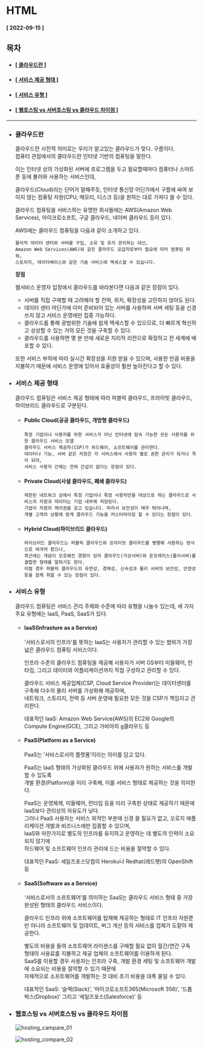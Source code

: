 # HTML 
  
  #### [ 2022-09-15 ]  
  
  ## 목차  
  * #### [[ 클라우드란 ]](#클라우드란)  
  * #### [[ 서비스 제공 형태 ]](#서비스-제공-형태)  
  * #### [[ 서비스 유형 ]](#서비스-유형)  
  * #### [[ 웹호스팅 vs 서버호스팅 vs 클라우드 차이점 ]](#웹호스팅-vs-서버호스팅-vs-클라우드-차이점)  
    
---------------------------------------------------------------------------------------------------------------------------------------------------
  
* ### 클라우드란  

  클라우드란 사전적 의미로는 우리가 알고있는 클라우드가 맞다. 구름이다.  
  컴퓨터 관점에서의 클라우드란 인터넷 기반의 컴퓨팅을 말한다.  
    
  이는 인터넷 상의 가상화된 서버에 프로그램을 두고 필요할때마다 컴퓨터나 스마트폰 등에 불러와 사용하는 서비스인데,  
    
  클라우드(Cloud)라는 단어가 말해주듯, 인터넷 통신망 어딘가에서 구름에 싸여 보이지 않는 컴퓨팅 자원(CPU, 메모리, 디스크 등)을 원하는 대로 가져다 쓸 수 있다.  
    
  클라우드 컴퓨팅을 서비스하는 유명한 회사들에는 AWS(Amazon Web Services), 마이크로소프트, 구글 클라우드, 네이버 클라우드 등이 있다.  
    
  AWS에는 클라우드 컴퓨팅을 다음과 같이 소개하고 있다.  
    
  ```
  물리적 데이터 센터와 서버를 구입, 소유 및 유지 관리하는 대신, 
  Amazon Web Services(AWS)와 같은 클라우드 공급자로부터 필요에 따라 컴퓨팅 파워, 
  스토리지, 데이터베이스와 같은 기술 서비스에 액세스할 수 있습니다.
  ```
    
  **장점**  
    
  웹서비스 운영자 입장에서 클라우드를 바라본다면 다음과 같은 장점이 있다.  
    
  - 서버를 직접 구매할 때 고려해야 할 전력, 위치, 확장성을 고민하지 않아도 된다.  
  - 데이터 센터 어딘가에 이미 준비되어 있는 서버를 사용하며 서버 세팅 등을 신경쓰지 않고 서비스 운영에만 집중 가능하다. 
  - 클라우드를 통해 광범위한 기술에 쉽게 액세스할 수 있으므로, 더 빠르게 혁신하고 상상할 수 있는 거의 모든 것을 구축할 수 있다.  
  - 클라우드를 사용하면 몇 분 만에 새로운 지리적 리전으로 확장하고 전 세계에 배포할 수 있다.

  또한 서비스 부하에 따라 실시간 확장성을 지원 받을 수 있으며, 
  사용한 만큼 비용을 지불하기 때문에 서비스 운영에 있어서 효율성이 훨씬 높아진다고 할 수 있다.  
    
* ### 서비스 제공 형태  

   클라우드 컴퓨팅은 서비스 제공 형태에 따라 퍼블릭 클라우드, 프라이빗 클라우드, 하이브리드 클라우드로 구분된다.  
     
   * #### Public Cloud(공공 클라우드, 개방형 클라우드)  
      
      ```
      특정 기업이나 사용자를 위한 서비스가 아닌 인터넷에 접속 가능한 모든 사용자를 위한 클라우드 서비스 모델  
      클라우드 서비스 제공자(CSP)가 하드웨어, 소프트웨어를 관리한다.  
      데이터나 기능, 서버 같은 자원은 각 서비스에서 사용자 별로 권한 관리가 되거나 격리 되어, 
      서비스 사용자 간에는 전혀 간섭이 없다는 장점이 있다.
      ```
      
   * #### Private Cloud(사설 클라우드, 폐쇄 클라우드)  

      ```
      제한된 네트워크 상에서 특정 기업이나 특정 사용자만을 대상으로 하는 클라우드로 서비스의 자원과 데이터는 기업 내부에 저장된다.  
      기업이 자원의 제어권을 갖고 있습니다. 따라서 보안성이 매우 뛰어나며, 
      개별 고객의 상황에 맞게 클라우드 기능을 커스터마이징 할 수 있다는 장점이 있다.  
      ```
        
   * #### Hybrid Cloud(하이브리드 클라우드)  

      ```
      하이브리드 클라우드는 퍼블릭 클라우드와 프라이빗 클라우드를 병행해 사용하는 방식으로 여겨져 왔으나, 
      최근에는 개념이 모호해진 경향이 있어 클라우드(가상서버)와 온프레미스(물리서버)를 결합한 형태를 말하기도 한다.  
      이럴 경우 퍼블릭 클라우드의 유연성, 경제성, 신속성과 물리 서버의 보안성, 안정성 등을 함께 취할 수 있는 장점이 있다.
      ```
        
* ### 서비스 유형  

  클라우드 컴퓨팅은 서비스 관리 주체와 수준에 따라 유형을 나눌수 있는데, 세 가지 주요 유형에는 IaaS, PaaS, SaaS가 있다.  
    
  - #### IaaS(Infrasture as a Service)    

    ‘서비스로서의 인프라’를 뜻하는 IaaS는 사용자가 관리할 수 있는 범위가 가장 넓은 클라우드 컴퓨팅 서비스이다.  
      
    인프라 수준의 클라우드 컴퓨팅을 제공해 사용자가 서버 OS부터 미들웨어, 런타임, 그리고 데이터와 어플리케이션까지 직접 구성하고 관리할 수 있다.  
      
    클라우드 서비스 제공업체(CSP, Cloud Service Provider)는 데이터센터를 구축해 다수의 물리 서버를 가상화해 제공하며,   
    네트워크, 스토리지, 전력 등 서버 운영에 필요한 모든 것을 CSP가 책임지고 관리한다.    
      
    대표적인 IaaS: Amazon Web Service(AWS)의 EC2와 Google의 Compute Engine(GCE), 그리고 가비아의 g클라우드 등  
  
  - #### PaaS(Platform as a Service)  

    PaaS는 ‘서비스로서의 플랫폼’이라는 의미를 담고 있다.  
      
    PaaS는 IaaS 형태의 가상화된 클라우드 위에 사용자가 원하는 서비스를 개발할 수 있도록   
    개발 환경(Platform)을 미리 구축해, 이를 서비스 형태로 제공하는 것을 의미한다.  
      
    PaaS는 운영체제, 미들웨어, 런타임 등을 미리 구축한 상태로 제공하기 때문에 IaaS보다 관리상의 자유도가 낮다.   
    그러나 PaaS 사용자는 서비스 외적인 부분에 신경 쓸 필요가 없고, 오로지 애플리케이션 개발과 비즈니스에만 집중할 수 있으며,   
    IaaS와 마찬가지로 별도의 인프라를 유지하고 운영하는 데 별도의 인력이 소요되지 않기에   
    하드웨어 및 소프트웨어 인프라 관리에 드는 비용을 절약할 수 있다.  
      
    대표적인 PaaS: 세일즈포스닷컴의 Heroku나 Redhat(레드햇)의 OpenShift 등  
  
  - #### SaaS(Software as a Service)  

    ‘서비스로서의 소프트웨어’를 의미하는 SaaS는 클라우드 서비스 형태 중 가장 완성된 형태의 클라우드 서비스이다.  
      
    클라우드 인프라 위에 소프트웨어를 탑재해 제공하는 형태로 IT 인프라 자원뿐만 아니라 소프트웨어 및 업데이트, 버그 개선 등의 서비스를 업체가 도맡아 제공한다.  
        
    별도의 비용을 들여 소프트웨어 라이센스를 구매할 필요 없이 월간/연간 구독 형태의 사용료를 지불하고 제공 업체의 소프트웨어를 이용하게 된다.   
    SaaS를 이용할 경우 사용자는 인프라 구축, 개발 환경 세팅 및 소프트웨어 개발에 소요되는 비용을 절약할 수 있기 때문에   
    자체적으로 소프트웨어를 개발하는 것 대비 초기 비용을 대폭 줄일 수 있다.  
      
    대표적인 SaaS: ‘슬랙(Slack)’, ‘마이크로소프트365(Microsoft 356)’, ‘드롭박스(Dropbox)’ 그리고 ‘세일즈포스(Salesforce)’ 등  
      
* ### 웹호스팅 vs 서버호스팅 vs 클라우드 차이점  

  ![hosting_campare_01](https://user-images.githubusercontent.com/105261146/190364022-b7480c99-114a-48c5-bb16-b8ce04b6b566.jpg)  
    
  ![hosting_compare_02](https://user-images.githubusercontent.com/105261146/190364252-e0977896-6237-4ad3-8ce6-5723a68b1eb6.jpg)  
    
  
